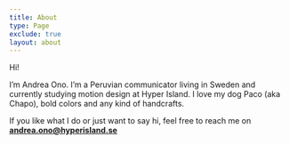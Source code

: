 ```yaml
---
title: About
type: Page
exclude: true
layout: about
---
```

Hi!

I’m Andrea Ono. I’m a Peruvian communicator living in Sweden and currently studying motion design at Hyper Island. I love my dog Paco (aka Chapo), bold colors and any kind of handcrafts.

If you like what I do or just want to say hi, feel free to reach me on **andrea.ono@hyperisland.se**

